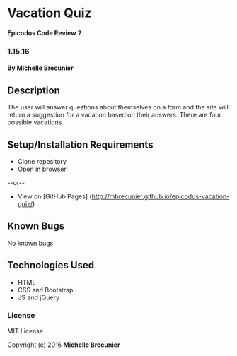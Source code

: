 # Vacation Quiz

#### Epicodus Code Review 2
### 1.15.16

#### By Michelle Brecunier

## Description

The user will answer questions about themselves on a form and the site will return a suggestion for a vacation based on their answers. There are four possible vacations.

## Setup/Installation Requirements

* Clone repository
* Open in browser

--or--

* View on [GitHub Pages] (http://mbrecunier.github.io/epicodus-vacation-quiz/)


## Known Bugs

No known bugs

## Technologies Used

* HTML
* CSS and Bootstrap
* JS and jQuery

### License

MIT License

Copyright (c) 2016 **Michelle Brecunier**

